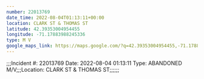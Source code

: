 ```yaml
---
number: 22013769
date_time: 2022-08-04T01:13:11+00:00
location: CLARK ST & THOMAS ST
latitude: 42.39353004954455
longitude: -71.17883988245336
type: M V
google_maps_link: https://maps.google.com/?q=42.39353004954455,-71.17883988245336
---
```


;;;Incident #: 22013769  Date: 2022-08-04 01:13:11   Type: ABANDONED M/V;;;Location: CLARK ST & THOMAS ST;;;;;;
